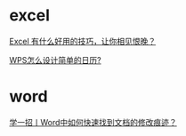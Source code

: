# excel

[Excel 有什么好用的技巧，让你相见恨晚？](https://www.zhihu.com/question/27720960/answer/335410981)

[WPS怎么设计简单的日历?](https://www.jb51.net/office/wps/585464.html)

# word

[学一招丨Word中如何快速找到文档的修改痕迹？](https://mp.weixin.qq.com/s/kQwfgDIJSQwNH1ooEIjV5g)


